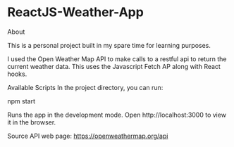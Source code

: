 # ReactJS-Weather-App

About


This is a personal project built in my spare time for learning purposes.

I used the Open Weather Map API to make calls to a restful api to return the current weather data.
This uses the Javascript Fetch AP along with React hooks.

Available Scripts
In the project directory, you can run:

npm start


Runs the app in the development mode.
Open http://localhost:3000 to view it in the browser.

Source API web page: https://openweathermap.org/api
